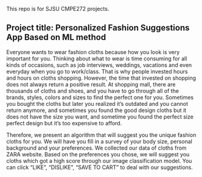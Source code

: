 This repo is for SJSU CMPE272 projects.
## Project title: Personalized Fashion Suggestions App Based on ML method
Everyone wants to wear fashion cloths because how you look is very important for you. Thinking about what to wear is time consuming for all kinds of occasions, such as job interviews, weddings, vacations and even everyday when you go to work/class. That is why people invested hours and hours on cloths shopping. However, the time that invested on shopping does not always return a positive result. At shopping mall, there are thousands of cloths and shoes, and you have to go through all of the brands, styles, colors and sizes to find the perfect one for you. Sometimes you bought the cloths but later you realized it’s outdated and you cannot return anymore, and sometimes you found the good design cloths but it does not have the size you want, and sometime you found the perfect size perfect design but it’s too expensive to afford. 

Therefore, we present an algorithm that will suggest you the unique fashion cloths for you. We will have you fill in a survey of your body size, personal background and your preferences. We collected our data of cloths from ZARA website. Based on the preferences you chose, we will suggest you cloths which got a high score through our image classification model. You can click “LIKE”, “DISLIKE”, “SAVE TO CART” to deal with our suggestions.
